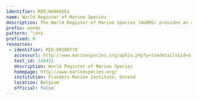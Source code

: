 ```yaml
---
identifier: MIR:00000581
name: World Register of Marine Species
description: The World Register of Marine Species (WoRMS) provides an authoritative and comprehensive list of names of marine organisms. It includes synonyms for valid taxonomic names allowing a more complete interpretation of taxonomic literature. The content of WoRMS is administered by taxonomic experts.
prefix: worms
pattern: ^\d+$
prefixed: 0
resources:
 - identifier: MIR:00100778
   accessurl: http://www.marinespecies.org/aphia.php?p=taxdetails&id=${id}
   test_id: 146421
   description: World Register of Marine Species
   homepage: http://www.marinespecies.org/
   institution: Flanders Marine Institute, Ostend
   location: Belgium
   official: false
---
```


